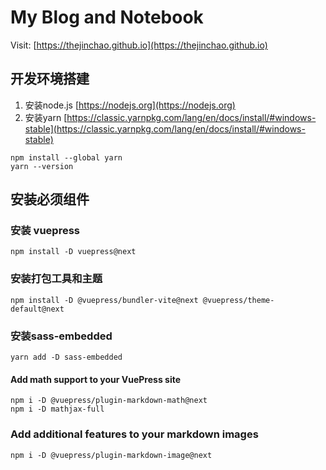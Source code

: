 # My Blog and Notebook

Visit: [https://thejinchao.github.io](https://thejinchao.github.io)

## 开发环境搭建
1. 安装node.js [https://nodejs.org](https://nodejs.org)
2. 安装yarn [https://classic.yarnpkg.com/lang/en/docs/install/#windows-stable](https://classic.yarnpkg.com/lang/en/docs/install/#windows-stable)
```
npm install --global yarn
yarn --version
```
## 安装必须组件

### 安装 vuepress
```
npm install -D vuepress@next
```
### 安装打包工具和主题
```
npm install -D @vuepress/bundler-vite@next @vuepress/theme-default@next
```
### 安装sass-embedded
```
yarn add -D sass-embedded
```
#### Add math support to your VuePress site
```
npm i -D @vuepress/plugin-markdown-math@next
npm i -D mathjax-full
```
### Add additional features to your markdown images
```
npm i -D @vuepress/plugin-markdown-image@next
```

